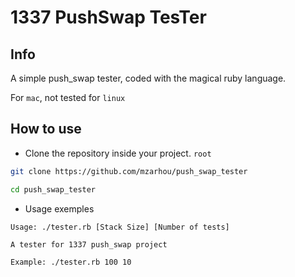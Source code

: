 # 1337 PushSwap TesTer 
## Info
A simple push_swap tester, coded with the magical ruby language.

For `mac`, not tested for `linux`
## How to use

- Clone the repository inside your project. `root`

```sh
git clone https://github.com/mzarhou/push_swap_tester

cd push_swap_tester
```

 - Usage exemples

```
Usage: ./tester.rb [Stack Size] [Number of tests]

A tester for 1337 push_swap project

Example: ./tester.rb 100 10
```


